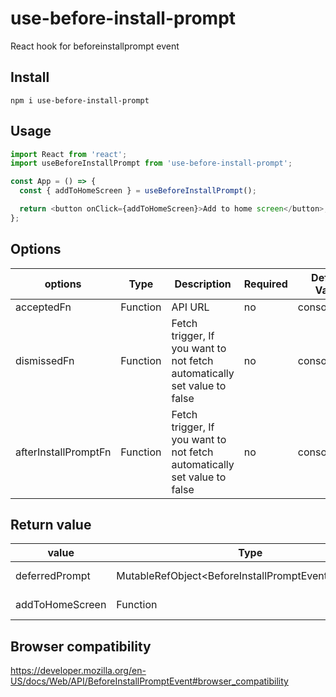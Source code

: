 # use-before-install-prompt

React hook for beforeinstallprompt event

## Install

```
npm i use-before-install-prompt
```

## Usage

<!-- [Live Demo(Code Sandbox)](https://codesandbox.io/s/react-daily-hooksuse-axios-example-kur53) -->

```js
import React from 'react';
import useBeforeInstallPrompt from 'use-before-install-prompt';

const App = () => {
  const { addToHomeScreen } = useBeforeInstallPrompt();

  return <button onClick={addToHomeScreen}>Add to home screen</button>;
};
```

## Options

| options              | Type     | Description                                                              | Required | Default Value |
| -------------------- | -------- | ------------------------------------------------------------------------ | -------- | ------------- |
| acceptedFn           | Function | API URL                                                                  | no       | console.log() |
| dismissedFn          | Function | Fetch trigger, If you want to not fetch automatically set value to false | no       | console.log() |
| afterInstallPromptFn | Function | Fetch trigger, If you want to not fetch automatically set value to false | no       | console.log() |

## Return value

| value           | Type                                                 | Description                 |
| --------------- | ---------------------------------------------------- | --------------------------- |
| deferredPrompt  | MutableRefObject<BeforeInstallPromptEvent,undefined> | deferredPrompt Ref          |
| addToHomeScreen | Function                                             | Add to home screen function |

## Browser compatibility

https://developer.mozilla.org/en-US/docs/Web/API/BeforeInstallPromptEvent#browser_compatibility
